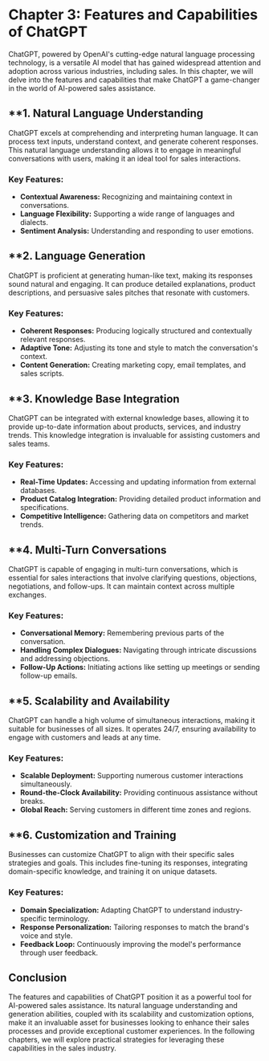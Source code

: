 Chapter 3: Features and Capabilities of ChatGPT
===============================================

ChatGPT, powered by OpenAI's cutting-edge natural language processing technology, is a versatile AI model that has gained widespread attention and adoption across various industries, including sales. In this chapter, we will delve into the features and capabilities that make ChatGPT a game-changer in the world of AI-powered sales assistance.

\*\*1. **Natural Language Understanding**
-----------------------------------------

ChatGPT excels at comprehending and interpreting human language. It can process text inputs, understand context, and generate coherent responses. This natural language understanding allows it to engage in meaningful conversations with users, making it an ideal tool for sales interactions.

### Key Features:

* **Contextual Awareness:** Recognizing and maintaining context in conversations.
* **Language Flexibility:** Supporting a wide range of languages and dialects.
* **Sentiment Analysis:** Understanding and responding to user emotions.

\*\*2. **Language Generation**
------------------------------

ChatGPT is proficient at generating human-like text, making its responses sound natural and engaging. It can produce detailed explanations, product descriptions, and persuasive sales pitches that resonate with customers.

### Key Features:

* **Coherent Responses:** Producing logically structured and contextually relevant responses.
* **Adaptive Tone:** Adjusting its tone and style to match the conversation's context.
* **Content Generation:** Creating marketing copy, email templates, and sales scripts.

\*\*3. **Knowledge Base Integration**
-------------------------------------

ChatGPT can be integrated with external knowledge bases, allowing it to provide up-to-date information about products, services, and industry trends. This knowledge integration is invaluable for assisting customers and sales teams.

### Key Features:

* **Real-Time Updates:** Accessing and updating information from external databases.
* **Product Catalog Integration:** Providing detailed product information and specifications.
* **Competitive Intelligence:** Gathering data on competitors and market trends.

\*\*4. **Multi-Turn Conversations**
-----------------------------------

ChatGPT is capable of engaging in multi-turn conversations, which is essential for sales interactions that involve clarifying questions, objections, negotiations, and follow-ups. It can maintain context across multiple exchanges.

### Key Features:

* **Conversational Memory:** Remembering previous parts of the conversation.
* **Handling Complex Dialogues:** Navigating through intricate discussions and addressing objections.
* **Follow-Up Actions:** Initiating actions like setting up meetings or sending follow-up emails.

\*\*5. **Scalability and Availability**
---------------------------------------

ChatGPT can handle a high volume of simultaneous interactions, making it suitable for businesses of all sizes. It operates 24/7, ensuring availability to engage with customers and leads at any time.

### Key Features:

* **Scalable Deployment:** Supporting numerous customer interactions simultaneously.
* **Round-the-Clock Availability:** Providing continuous assistance without breaks.
* **Global Reach:** Serving customers in different time zones and regions.

\*\*6. **Customization and Training**
-------------------------------------

Businesses can customize ChatGPT to align with their specific sales strategies and goals. This includes fine-tuning its responses, integrating domain-specific knowledge, and training it on unique datasets.

### Key Features:

* **Domain Specialization:** Adapting ChatGPT to understand industry-specific terminology.
* **Response Personalization:** Tailoring responses to match the brand's voice and style.
* **Feedback Loop:** Continuously improving the model's performance through user feedback.

Conclusion
----------

The features and capabilities of ChatGPT position it as a powerful tool for AI-powered sales assistance. Its natural language understanding and generation abilities, coupled with its scalability and customization options, make it an invaluable asset for businesses looking to enhance their sales processes and provide exceptional customer experiences. In the following chapters, we will explore practical strategies for leveraging these capabilities in the sales industry.
